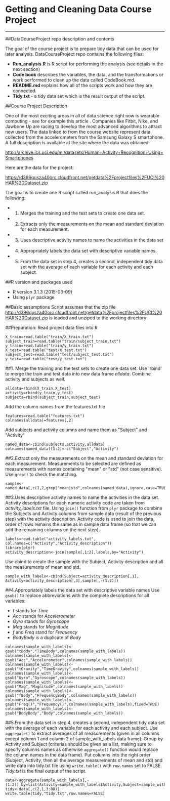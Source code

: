 # Getting and Cleaning Data Course Project
--------------------------------------------
##DataCourseProject repo description and contents

The goal of the course project is to prepare tidy data that can be used for later analysis.
DataCourseProject repo contains the following files:
- **Run_analysis.R** is R script for performing the analysis (see details in the next section)
- **Code book** describes the variables, the data, and the transformations or work performed to clean up the data called CodeBook.md. 
- **README.md** explains how all of the scripts work and how they are connected.   
- **Tidy.txt** - a tidy data set which is the result output of the script.

##Course Project Description

One of the most exciting areas in all of data science right now is wearable computing - see for example this article . Companies like Fitbit, Nike, and Jawbone Up are racing to develop the most advanced algorithms to attract new users. The data linked to from the course website represent data collected from the accelerometers from the Samsung Galaxy S smartphone. A full description is available at the site where the data was obtained: 

http://archive.ics.uci.edu/ml/datasets/Human+Activity+Recognition+Using+Smartphones 

Here are the data for the project: 

https://d396qusza40orc.cloudfront.net/getdata%2Fprojectfiles%2FUCI%20HAR%20Dataset.zip 

 The goal is to create one R script called run_analysis.R that does the following: 
* 1. Merges the training and the test sets to create one data set.
* 2. Extracts only the measurements on the mean and standard deviation for each measurement. 
* 3. Uses descriptive activity names to name the activities in the data set
* 4. Appropriately labels the data set with descriptive variable names. 
* 5. From the data set in step 4, creates a second, independent tidy data set with the average of each variable for each activity and each subject.

##R version and packages used
* R version 3.1.3 (2015-03-09)
* Using `plyr` package

##Basic assumptions
Script assumes that the zip file http://d396qusza40orc.cloudfront.net/getdata%2Fprojectfiles%2FUCI%20HAR%20Dataset.zip is loaded and unziped to the working directory

##Preparation: Read project data files into R
```{r}
X_train=read.table("train/X_train.txt")
subject_train=read.table("train/subject_train.txt")
y_train=read.table("train/y_train.txt")
X_test=read.table("test/X_test.txt")
subject_test=read.table("test/subject_test.txt")
y_test=read.table("test/y_test.txt")
```
##1. Merge the training and the test sets to create one data set.
Use 'rbind' to merge the train and test data into new data frame *alldata*. Combine activity and subjects as well.
```{r}
alldata=rbind(X_train,X_test)
activity=rbind(y_train,y_test)
subjects=rbind(subject_train,subject_test)
```
Add the column names from the features.txt file
```{r}
features=read.table("features.txt")
colnames(alldata)=features[,2]
```
Add subjects and activity columns and name them as "Subject" and "Activity"
```{r}
named_data<-cbind(subjects,activity,alldata)
colnames(named_data)[1:2]<-c("Subject","Activity")
```
##2.Extract only the measurements on the mean and standard deviation for each measurement.
Measurements to be selected are defined as measurements with names containing "mean" or  "std" (not case sensitive). Use `grep()` to check the matching.
```{r}
sample<-named_data[,c(1,2,grep("mean|std",colnames(named_data),ignore.case=TRUE))]
```
##3.Uses descriptive activity names to name the activities in the data set.
Activity descriptions for each numeric activity code are taken from *activity_labels.txt* file. Using `join()` function from `plyr` package to combine the Subjects and Activity columns from sample data (result of the previous step) with the activity description. Activity code is used to join the data, order of rows remains the same as in sample data frame (so that we can add the remaining columns on the next step).  
```{r}
labels=read.table("activity_labels.txt",
col.names=c("Activity","Activity_description"))
library(plyr)
activity_description<-join(sample[,1:2],labels,by="Activity")
```
Use cbind to create the sample with the Subject, Activity description and all the measurements of mean and std.
```{r}
sample_with_labels<-cbind(Subject=activity_description[,1],
Activity=activity_description[,3],sample[,-(1:2)])
```
##4.Appropriately labels the data set with descriptive variable names
Use `gsub()` to replace abbreviations with the complete descriptions for all variables:
* *t* stands for *Time*
* *Acc* stands for *Accelerometer*
* *Gyro* stands for *Gyroscope*
* *Mag* stands for *Magnitude*
* *f* and *Freq* stand for *Frequency*
* *BodyBody* is a duplicate of *Body* 
```{r}
colnames(sample_with_labels)<-gsub("tBody","TimeBody",colnames(sample_with_labels))
colnames(sample_with_labels)<-gsub("Acc","Accelerometer",colnames(sample_with_labels))
colnames(sample_with_labels)<-gsub("tGravity","TimeGravity",colnames(sample_with_labels))
colnames(sample_with_labels)<-gsub("Gyro","Gyroscope",colnames(sample_with_labels))
colnames(sample_with_labels)<-gsub("Mag","Magnitude",colnames(sample_with_labels))
colnames(sample_with_labels)<-gsub("fBody","FrequencyBody",colnames(sample_with_labels))
colnames(sample_with_labels)<-gsub("Freq()","Frequency()",colnames(sample_with_labels),fixed=TRUE)
colnames(sample_with_labels)<-gsub("BodyBody","Body",colnames(sample_with_labels))
```
##5.From the data set in step 4, creates a second, independent tidy data set with the average of each variable for each activity and each subject.
Use `aggregate()` to extract averages of all measurements (given in all columns except column 1 and column 2 of sample_with_labels data frame). Group by Activity and Subject (criterias should be given as a list, making sure to specify columns names as otherwise `aggregate()` function would replace the column names in the data frame). Put columns into the right order (Subject, Activity, then all the average measurements of mean and std) and write data into tidy.txt file using `write.table()` with `row.names` set to FALSE. *Tidy.txt* is the final output of the script. 
```{r}
data<-aggregate(sample_with_labels[,-(1:2)],by=list(Activity=sample_with_labels$Activity,Subject=sample_with_labels$Subject),mean)
tidy<-data[,c(2,1,3:88)]
write.table(tidy,"tidy.txt",row.names=FALSE)
```

